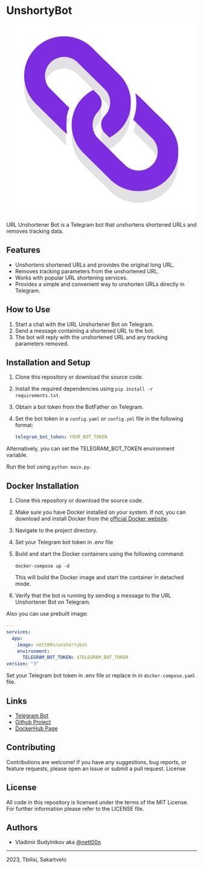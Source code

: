 # UnshortyBot

![UnshortyBot Icon](icon.png)

URL Unshortener Bot is a Telegram bot that unshortens shortened URLs and removes tracking data.

## Features

- Unshortens shortened URLs and provides the original long URL.
- Removes tracking parameters from the unshortened URL.
- Works with popular URL shortening services.
- Provides a simple and convenient way to unshorten URLs directly in Telegram.

## How to Use

1. Start a chat with the URL Unshortener Bot on Telegram.
2. Send a message containing a shortened URL to the bot.
3. The bot will reply with the unshortened URL and any tracking parameters removed.

## Installation and Setup

1. Clone this repository or download the source code.
2. Install the required dependencies using `pip install -r requirements.txt`.
3. Obtain a bot token from the BotFather on Telegram.
4. Set the bot token in a `config.yaml` or `config.yml` file in the following format:

   ```yaml
   telegram_bot_token: YOUR_BOT_TOKEN
   ```
Alternatively, you can set the TELEGRAM_BOT_TOKEN environment variable.

Run the bot using `python main.py`.

## Docker Installation

1. Clone this repository or download the source code.

2. Make sure you have Docker installed on your system. If not, you can download and install Docker from the [official Docker website](https://www.docker.com/get-started).

3. Navigate to the project directory.

4. Set your Telegram bot token in .env file

5. Build and start the Docker containers using the following command:

    `docker-compose up -d`

    This will build the Docker image and start the container in detached mode.

6. Verify that the bot is running by sending a message to the URL Unshortener Bot on Telegram.

Also you can use prebuilt image:

```yaml
---
services:
  app:
    image: nett00n/unshortybot
    environment:
      TELEGRAM_BOT_TOKEN: $TELEGRAM_BOT_TOKEN
version: "3"
```

Set your Telegram bot token in .env file or replace in in `docker-compose.yaml` file.

## Links

- [Telegram Bot](https://t.me/)
- [Github Project](https://github.com/nett00n/UnshortyBot)
- [DockerHub Page](https://hub.docker.com/r/nett00n/unshortybot)

## Contributing

Contributions are welcome! If you have any suggestions, bug reports, or feature requests, please open an issue or submit a pull request.
License

## License

All code in this repository is licensed under the terms of the MIT License. For further information please refer to the LICENSE file.

## Authors

- Vladimir Budylnikov aka [@nett00n](https://github.com/nett00n)

---

2023, Tbilisi, Sakartvelo
